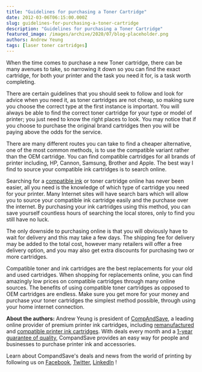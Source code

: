 ```yaml
---
title: "Guidelines for purchasing a Toner Cartridge"
date: 2012-03-06T06:15:00.000Z
slug: guidelines-for-purchasing-a-toner-cartridge
description: "Guidelines for purchasing a Toner Cartridge"
featured_image: /images/archive/2020/07/blog-placeholder.png
authors: Andrew Yeung
tags: [laser toner cartridges]
---
```


When the time comes to purchase a new Toner cartridge, there can be many avenues to take, so narrowing it down so you can find the exact cartridge, for both your printer and the task you need it for, is a task worth completing. 

There are certain guidelines that you should seek to follow and look for advice when you need it, as toner cartridges are not cheap, so making sure you choose the correct type at the first instance is important. You will always be able to find the correct toner cartridge for your type or model of printer; you just need to know the right places to look. You may notice that if you choose to purchase the original brand cartridges then you will be paying above the odds for the service.

There are many different routes you can take to find a cheaper alternative, one of the most common methods, is to use the compatible variant rather than the OEM cartridge. You can find compatible cartridges for all brands of printer including, HP, Cannon, Samsung, Brother and Apple. The best way I find to source your compatible ink cartridges is to search online. 

Searching for a [compatible ink](https://www.compandsave.com/) or toner cartridge online has never been easier, all you need is the knowledge of which type of cartridge you need for your printer. Many Internet sites will have search bars which will allow you to source your compatible ink cartridge easily and the purchase over the internet. By purchasing your ink cartridges using this method, you can save yourself countless hours of searching the local stores, only to find you still have no luck. 

The only downside to purchasing online is that you will obviously have to wait for delivery and this may take a few days. The shipping fee for delivery may be added to the total cost, however many retailers will offer a free delivery option, and you may also get extra discounts for purchasing two or more cartridges.

Compatible toner and ink cartridges are the best replacements for your old and used cartridges. When shopping for replacements online, you can find amazingly low prices on compatible cartridges through many online sources. The benefits of using compatible toner cartridges as opposed to OEM cartridges are endless. Make sure you get more for your money and purchase your toner cartridges the simplest method possible, through using your home internet connection.

  
**About the authors:** Andrew Yeung is president of [CompAndSave](https://www.compandsave.com/), a leading online provider of premium printer ink cartridges, including [remanufactured](https://www.compandsave.com/help) and [compatible printer ink cartridges](https://www.compandsave.com/help). With deals every month and a [1-year guarantee of quality](https://www.compandsave.com/help), CompandSave provides an easy way for people and businesses to purchase printer ink and accessories.

Learn about CompandSave's deals and news from the world of printing by following us on [Facebook](https://www.facebook.com/compandsave.ink), [Twitter](https://twitter.com/compandsave), [LinkedIn](https://www.linkedin.com) !